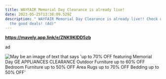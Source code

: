 ```yaml
---
title: WAYFAIR Memorial Day Clearance is already live!
date: 2023-05-25T13:38:09.529Z
description: " WAYFAIR Memorial Day Clearance is already live!! Check out all
  the good deals! (Ad)"
---
```

**https://mavely.app.link/e/ZNK9KIDD5zb**

ad 

<!--StartFragment-->

![May be an image of text that says 'up to 70% OFF featuring Memorial Day GE APPLIANCES CLEARANCE Outdoor Furniture up to 60% OFF Bedroom Furniture up to 50% OFF Area Rugs up to 70% OFF Bedding up to 50% OFF'](https://scontent.ffcm1-2.fna.fbcdn.net/v/t39.30808-6/348855833_118252177921515_896435381480932810_n.jpg?_nc_cat=101&ccb=1-7&_nc_sid=dbeb18&_nc_ohc=wAJHL8OkSGAAX96pQe2&_nc_ht=scontent.ffcm1-2.fna&oh=00_AfAu6SQLdXaqpyhKle25H24bfYO5m0Eurfryrabiyx7VsA&oe=6473ABC3)

<!--EndFragment-->
